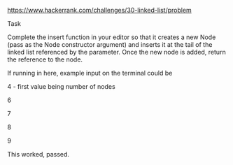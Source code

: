 https://www.hackerrank.com/challenges/30-linked-list/problem

Task

Complete the insert function in your editor so that it creates a new Node (pass as the Node constructor argument) and inserts it at the tail of the linked list referenced by the parameter. Once the new node is added, return the reference to the node.
 
 If running in here, example input on the terminal could be
 
 4 - first value being number of nodes
 
 6
 
 7
 
 8
 
 9
 
 This worked, passed.
 
 
 
 